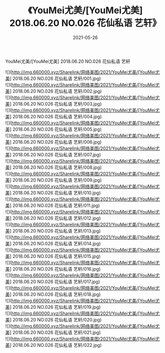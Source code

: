 ﻿---
layout: post
title:  《YouMei尤美/[YouMei尤美] 2018.06.20 NO.026 花仙私语 艺轩》
date:   2021-05-26
img: http://img.660000.xyz/Sharelink/网络美图/2021/YouMei尤美/[YouMei尤美] 2018.06.20 NO.026 花仙私语 艺轩/000.jpg
categories: [美女, 清纯, 唯美]
---

YouMei尤美/[YouMei尤美] 2018.06.20 NO.026 花仙私语 艺轩

 ![](http://img.660000.xyz/Sharelink/网络美图/2021/YouMei尤美/[YouMei尤美] 2018.06.20 NO.026 花仙私语 艺轩/001.jpg) <br>![](http://img.660000.xyz/Sharelink/网络美图/2021/YouMei尤美/[YouMei尤美] 2018.06.20 NO.026 花仙私语 艺轩/002.jpg) <br>![](http://img.660000.xyz/Sharelink/网络美图/2021/YouMei尤美/[YouMei尤美] 2018.06.20 NO.026 花仙私语 艺轩/003.jpg) <br>![](http://img.660000.xyz/Sharelink/网络美图/2021/YouMei尤美/[YouMei尤美] 2018.06.20 NO.026 花仙私语 艺轩/004.jpg) <br>![](http://img.660000.xyz/Sharelink/网络美图/2021/YouMei尤美/[YouMei尤美] 2018.06.20 NO.026 花仙私语 艺轩/005.jpg) <br>![](http://img.660000.xyz/Sharelink/网络美图/2021/YouMei尤美/[YouMei尤美] 2018.06.20 NO.026 花仙私语 艺轩/006.jpg) <br>![](http://img.660000.xyz/Sharelink/网络美图/2021/YouMei尤美/[YouMei尤美] 2018.06.20 NO.026 花仙私语 艺轩/007.jpg) <br>![](http://img.660000.xyz/Sharelink/网络美图/2021/YouMei尤美/[YouMei尤美] 2018.06.20 NO.026 花仙私语 艺轩/008.jpg) <br>![](http://img.660000.xyz/Sharelink/网络美图/2021/YouMei尤美/[YouMei尤美] 2018.06.20 NO.026 花仙私语 艺轩/009.jpg) <br>![](http://img.660000.xyz/Sharelink/网络美图/2021/YouMei尤美/[YouMei尤美] 2018.06.20 NO.026 花仙私语 艺轩/010.jpg) <br>![](http://img.660000.xyz/Sharelink/网络美图/2021/YouMei尤美/[YouMei尤美] 2018.06.20 NO.026 花仙私语 艺轩/011.jpg) <br>![](http://img.660000.xyz/Sharelink/网络美图/2021/YouMei尤美/[YouMei尤美] 2018.06.20 NO.026 花仙私语 艺轩/012.jpg) <br>![](http://img.660000.xyz/Sharelink/网络美图/2021/YouMei尤美/[YouMei尤美] 2018.06.20 NO.026 花仙私语 艺轩/013.jpg) <br>![](http://img.660000.xyz/Sharelink/网络美图/2021/YouMei尤美/[YouMei尤美] 2018.06.20 NO.026 花仙私语 艺轩/014.jpg) <br>![](http://img.660000.xyz/Sharelink/网络美图/2021/YouMei尤美/[YouMei尤美] 2018.06.20 NO.026 花仙私语 艺轩/015.jpg) <br>![](http://img.660000.xyz/Sharelink/网络美图/2021/YouMei尤美/[YouMei尤美] 2018.06.20 NO.026 花仙私语 艺轩/016.jpg) <br>![](http://img.660000.xyz/Sharelink/网络美图/2021/YouMei尤美/[YouMei尤美] 2018.06.20 NO.026 花仙私语 艺轩/017.jpg) <br>![](http://img.660000.xyz/Sharelink/网络美图/2021/YouMei尤美/[YouMei尤美] 2018.06.20 NO.026 花仙私语 艺轩/018.jpg) <br>![](http://img.660000.xyz/Sharelink/网络美图/2021/YouMei尤美/[YouMei尤美] 2018.06.20 NO.026 花仙私语 艺轩/019.jpg) <br>![](http://img.660000.xyz/Sharelink/网络美图/2021/YouMei尤美/[YouMei尤美] 2018.06.20 NO.026 花仙私语 艺轩/020.jpg) <br>![](http://img.660000.xyz/Sharelink/网络美图/2021/YouMei尤美/[YouMei尤美] 2018.06.20 NO.026 花仙私语 艺轩/021.jpg) <br>![](http://img.660000.xyz/Sharelink/网络美图/2021/YouMei尤美/[YouMei尤美] 2018.06.20 NO.026 花仙私语 艺轩/022.jpg) <br>
